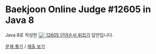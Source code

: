 # Baekjoon Online Judge #12605 in Java 8
Java 8로 작성한 [<img src="https://static.solved.ac/tier_small/4.svg" height="20" align="center">
12605 단어순서 뒤집기](https://www.acmicpc.net/problem/12605) 답안입니다.

[문제 풀기](https://www.acmicpc.net/problem/12605) /
[제출 보기](https://www.acmicpc.net/source/87673582)
